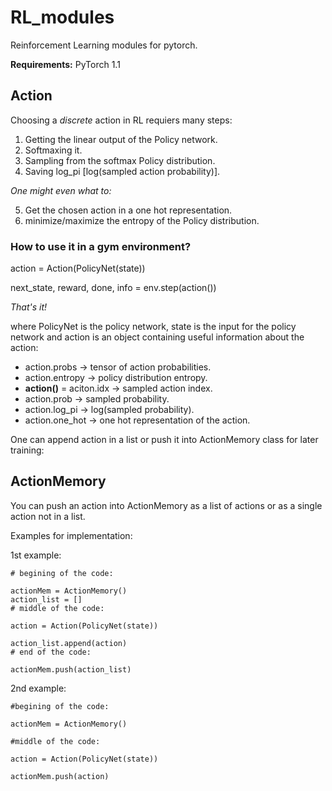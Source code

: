 # RL_modules
Reinforcement Learning modules for pytorch.

**Requirements:**
PyTorch 1.1

## Action

Choosing a *discrete* action in RL requiers many steps:
1. Getting  the linear output of the Policy network.
2. Softmaxing it.
3. Sampling from the softmax Policy distribution.
4. Saving log_pi [log(sampled action probability)].

*One might even what to:*

5. Get the chosen action in a one hot representation.
6. minimize/maximize the entropy of the Policy distribution.


### How to use it in a gym environment?

action = Action(PolicyNet(state))

next_state, reward, done, info = env.step(action())

*That's it!*

where PolicyNet is the policy network, state is the input for the policy network and
action is an object containing useful information about the action:
- action.probs -> tensor of action probabilities.
- action.entropy -> policy distribution entropy.
- **action()** = aciton.idx -> sampled action index.
- action.prob -> sampled probability.
- action.log_pi -> log(sampled probability).
- action.one_hot -> one hot representation of the action.

One can append action in a list or push it into ActionMemory class for later training:

## ActionMemory

You can push an action into ActionMemory as a list of actions or as a single action not in a list.

Examples for implementation:

1st example:
```
# begining of the code:

actionMem = ActionMemory()
action_list = []
# middle of the code:

action = Action(PolicyNet(state))

action_list.append(action)
# end of the code:

actionMem.push(action_list)
```

2nd example:
```
#begining of the code:

actionMem = ActionMemory()

#middle of the code:

action = Action(PolicyNet(state))

actionMem.push(action)
```

